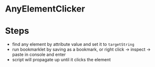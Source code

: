 # AnyElementClicker
# Steps
- find any element by attribute value and set it to `targetString`
- run bookmarklet by saving as a bookmark, or right click -> inspect -> paste in console and enter
- script will propagate up until it clicks the element
